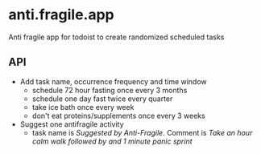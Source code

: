 # anti.fragile.app

Anti fragile app for todoist to create randomized scheduled tasks

## API

* Add task name, occurrence frequency and time window
  * schedule 72 hour fasting once every 3 months
  * schedule one day fast twice every quarter
  * take ice bath once every week
  * don't eat proteins/supplements once every 3 weeks
* Suggest one antifragile activity
  * task name is _Suggested by Anti-Fragile_. Comment is _Take an hour calm walk followed by and 1 minute panic sprint_